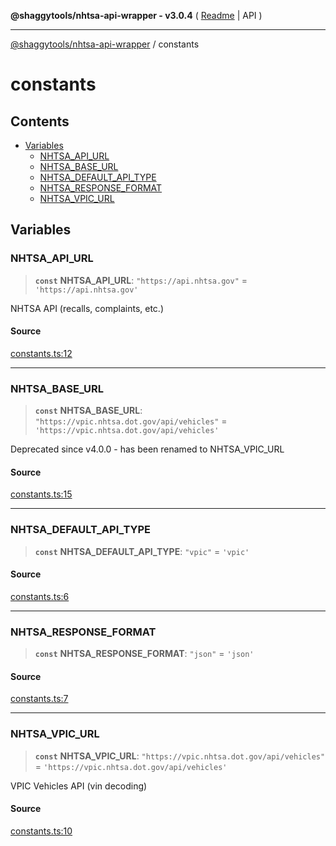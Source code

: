 **@shaggytools/nhtsa-api-wrapper - v3.0.4** ( [Readme](index.md) \| API )

***

[@shaggytools/nhtsa-api-wrapper](modules.md) / constants

# constants

## Contents

- [Variables](constants.md#variables)
  - [NHTSA\_API\_URL](constants.md#nhtsa-api-url)
  - [NHTSA\_BASE\_URL](constants.md#nhtsa-base-url)
  - [NHTSA\_DEFAULT\_API\_TYPE](constants.md#nhtsa-default-api-type)
  - [NHTSA\_RESPONSE\_FORMAT](constants.md#nhtsa-response-format)
  - [NHTSA\_VPIC\_URL](constants.md#nhtsa-vpic-url)

## Variables

### NHTSA\_API\_URL

> **`const`** **NHTSA\_API\_URL**: `"https://api.nhtsa.gov"` = `'https://api.nhtsa.gov'`

NHTSA API (recalls, complaints, etc.)

#### Source

[constants.ts:12](https://github.com/ShaggyTech/nhtsa-api-wrapper/blob/main/packages/lib/src/constants.ts#L12)

***

### NHTSA\_BASE\_URL

> **`const`** **NHTSA\_BASE\_URL**: `"https://vpic.nhtsa.dot.gov/api/vehicles"` = `'https://vpic.nhtsa.dot.gov/api/vehicles'`

Deprecated since v4.0.0 - has been renamed to NHTSA_VPIC_URL

#### Source

[constants.ts:15](https://github.com/ShaggyTech/nhtsa-api-wrapper/blob/main/packages/lib/src/constants.ts#L15)

***

### NHTSA\_DEFAULT\_API\_TYPE

> **`const`** **NHTSA\_DEFAULT\_API\_TYPE**: `"vpic"` = `'vpic'`

#### Source

[constants.ts:6](https://github.com/ShaggyTech/nhtsa-api-wrapper/blob/main/packages/lib/src/constants.ts#L6)

***

### NHTSA\_RESPONSE\_FORMAT

> **`const`** **NHTSA\_RESPONSE\_FORMAT**: `"json"` = `'json'`

#### Source

[constants.ts:7](https://github.com/ShaggyTech/nhtsa-api-wrapper/blob/main/packages/lib/src/constants.ts#L7)

***

### NHTSA\_VPIC\_URL

> **`const`** **NHTSA\_VPIC\_URL**: `"https://vpic.nhtsa.dot.gov/api/vehicles"` = `'https://vpic.nhtsa.dot.gov/api/vehicles'`

VPIC Vehicles API (vin decoding)

#### Source

[constants.ts:10](https://github.com/ShaggyTech/nhtsa-api-wrapper/blob/main/packages/lib/src/constants.ts#L10)
